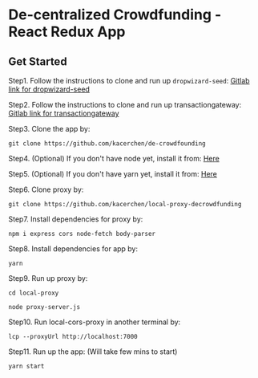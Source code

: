 # De-centralized Crowdfunding - React Redux App

## Get Started

Step1. Follow the instructions to clone and run up ```dropwizard-seed```:
[Gitlab link for dropwizard-seed](https://gitlab.com/pago-solutions/dropwizard-seed)

Step2. Follow the instructions to clone and run up transactiongateway: 
[Gitlab link for transactiongateway](https://gitlab.com/pago-solutions/transaction-gateway)

Step3. Clone the app by:

```
git clone https://github.com/kacerchen/de-crowdfounding
```

Step4. (Optional) If you don't have node yet, install it from: [Here](https://nodejs.org/en/)

Step5. (Optional) If you don't have yarn yet, install it from: [Here](https://classic.yarnpkg.com/en/docs/install)

Step6. Clone proxy by:

```
git clone https://github.com/kacerchen/local-proxy-decrowdfunding
```

Step7. Install dependencies for proxy by:

```
npm i express cors node-fetch body-parser
```

Step8. Install dependencies for app by:

```
yarn
```

Step9. Run up proxy by:

```
cd local-proxy

node proxy-server.js
```

Step10. Run local-cors-proxy in another terminal by: 

```
lcp --proxyUrl http://localhost:7000
```

Step11. Run up the app: (Will take few mins to start)

```
yarn start
```

